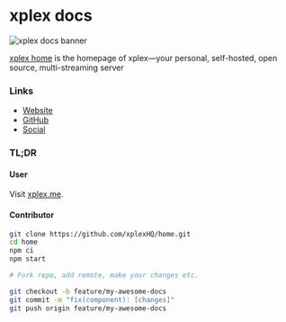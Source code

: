 # xplex docs

![xplex docs banner](https://xplex.me/preview.png)

[xplex home](https://xplex.me/) is the homepage of xplex—your personal, self-hosted, open source, multi-streaming server

### Links
- [Website](https://xplex.me/)
- [GitHub](https://github.com/xplexHQ/docs)
- [Social](https://x.com/xplexHQ)

### TL;DR

#### User
Visit [xplex.me](https://xplex.me/).

#### Contributor
```bash
git clone https://github.com/xplexHQ/home.git
cd home
npm ci
npm start

# Fork repo, add remote, make your changes etc.

git checkout -b feature/my-awesome-docs
git commit -m "fix(component): [changes]"
git push origin feature/my-awesome-docs
```
